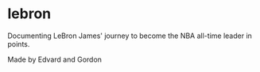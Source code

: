# lebron
Documenting LeBron James' journey to become the NBA all-time leader in points.

Made by Edvard and Gordon